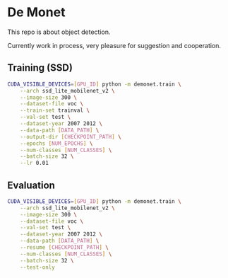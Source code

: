 # De Monet

This repo is about object detection.

Currently work in process, very pleasure for suggestion and cooperation.

## Training (SSD)

```sh
CUDA_VISIBLE_DEVICES=[GPU_ID] python -m demonet.train \
    --arch ssd_lite_mobilenet_v2 \
    --image-size 300 \
    --dataset-file voc \
    --train-set trainval \
    --val-set test \
    --dataset-year 2007 2012 \
    --data-path [DATA_PATH] \
    --output-dir [CHECKPOINT_PATH] \
    --epochs [NUM_EPOCHS] \
    --num-classes [NUM_CLASSES] \
    --batch-size 32 \
    --lr 0.01
```

## Evaluation

```sh
CUDA_VISIBLE_DEVICES=[GPU_ID] python -m demonet.train \
    --arch ssd_lite_mobilenet_v2 \
    --image-size 300 \
    --dataset-file voc \
    --val-set test \
    --dataset-year 2007 2012 \
    --data-path [DATA_PATH] \
    --resume [CHECKPOINT_PATH] \
    --num-classes [NUM_CLASSES] \
    --batch-size 32 \
    --test-only
```

